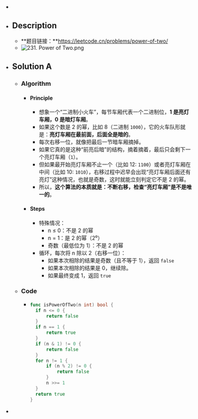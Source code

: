 -
- ## Description
	- **题目链接：**https://leetcode.cn/problems/power-of-two/
	- ![231. Power of Two.png](../assets/231._Power_of_Two_1754752972637_0.png)
- ## Solution A
	- ### Algorithm
		- #### Principle
			- 想象一个“二进制小火车”，每节车厢代表一个二进制位，**1 是亮灯车厢，0 是暗灯车厢**。
			- 如果这个数是 2 的幂，比如 8（二进制 `1000`），它的火车队形就是：**亮灯车厢在最前面，后面全是暗的**。
			- 每次右移一位，就像把最后一节暗车厢摘掉。
			- 如果它真的是这种“前亮后暗”的结构，摘着摘着，最后只会剩下一个亮灯车厢（`1`）。
			- 但如果最开始亮灯车厢不止一个（比如 12: `1100`）或者亮灯车厢在中间（比如 10: `1010`），右移过程中迟早会出现“亮灯车厢后面还有亮灯”这种情况，也就是奇数，这时就能立刻判定它不是 2 的幂。
			- 所以，**这个算法的本质就是：不断右移，检查“亮灯车厢”是不是唯一的**。
		- #### Steps
			- 特殊情况：
				- n ≤ 0：不是 2 的幂
				- n = 1：是 2 的幂（2⁰）
				- 奇数（最低位为 1）：不是 2 的幂
			- 循环，每次将 n 除以 2（右移一位）：
				- 如果本次相除的结果是奇数（且不等于 1），返回 `false`
				- 如果本次相除的结果是 0，继续除。
				- 如果最终变成 1，返回 `true`
	- ### Code
		- ```go
		  func isPowerOfTwo(n int) bool {
		  	if n <= 0 {
		  		return false
		  	}
		  	if n == 1 {
		  		return true
		  	}
		  	if (n & 1) != 0 {
		  		return false
		  	}
		  	for n != 1 {
		  		if (n % 2) != 0 {
		  			return false
		  		}
		  		n >>= 1
		  	}
		  	return true
		  }
		  ```
-
